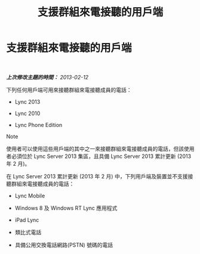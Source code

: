 ﻿---
title: 支援群組來電接聽的用戶端
TOCTitle: 支援群組來電接聽的用戶端
ms:assetid: f4d4975a-ba15-4be5-9078-7b3e0bf2d706
ms:mtpsurl: https://technet.microsoft.com/zh-tw/library/JJ945655(v=OCS.15)
ms:contentKeyID: 52056255
ms.date: 08/24/2015
mtps_version: v=OCS.15
ms.translationtype: HT
---

# 支援群組來電接聽的用戶端

 

_**上次修改主題的時間：** 2013-02-12_

下列任何用戶端可用來接聽群組來電接聽成員的電話：

  - Lync 2013

  - Lync 2010

  - Lync Phone Edition

> [!NOTE]  
> 使用者可以使用這些用戶端的其中之一來接聽群組來電接聽成員的電話，但該使用者必須位於 Lync Server 2013 集區，且具備 Lync Server 2013 累計更新 (2013 年 2 月)。



在 Lync Server 2013 累計更新 (2013 年 2 月) 中，下列用戶端及裝置並不支援接聽群組來電接聽成員的電話：

  - Lync Mobile

  - Windows 8 及 Windows RT Lync 應用程式

  - iPad Lync

  - 類比式電話

  - 具備公用交換電話網路(PSTN) 號碼的電話

